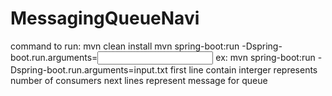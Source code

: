 # MessagingQueueNavi

command to run:
mvn clean install
mvn spring-boot:run -Dspring-boot.run.arguments=<input file location>
ex: mvn spring-boot:run -Dspring-boot.run.arguments=input.txt
first line contain interger represents number of consumers
next lines represent message for queue


